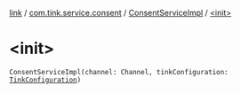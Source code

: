 [link](../../index.md) / [com.tink.service.consent](../index.md) / [ConsentServiceImpl](index.md) / [&lt;init&gt;](./-init-.md)

# &lt;init&gt;

`ConsentServiceImpl(channel: Channel, tinkConfiguration: `[`TinkConfiguration`](../../com.tink.service.network/-tink-configuration/index.md)`)`
